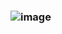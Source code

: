 ### ![image](https://user-images.githubusercontent.com/63926982/175695591-b8067550-abbd-4fdc-9e76-850723ec611f.png)

